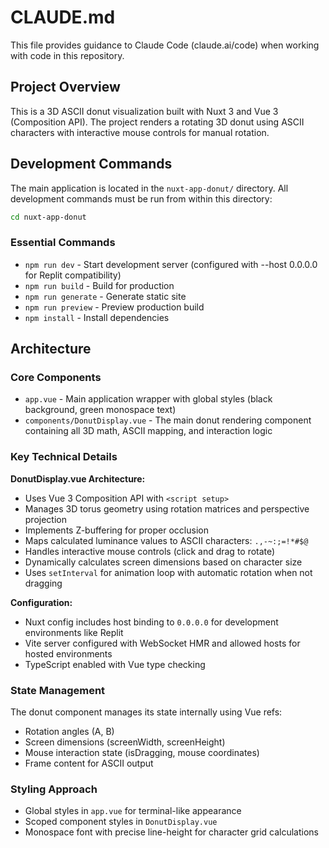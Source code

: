 # CLAUDE.md

This file provides guidance to Claude Code (claude.ai/code) when working with code in this repository.

## Project Overview

This is a 3D ASCII donut visualization built with Nuxt 3 and Vue 3 (Composition API). The project renders a rotating 3D donut using ASCII characters with interactive mouse controls for manual rotation.

## Development Commands

The main application is located in the `nuxt-app-donut/` directory. All development commands must be run from within this directory:

```bash
cd nuxt-app-donut
```

### Essential Commands
- `npm run dev` - Start development server (configured with --host 0.0.0.0 for Replit compatibility)
- `npm run build` - Build for production
- `npm run generate` - Generate static site
- `npm run preview` - Preview production build
- `npm install` - Install dependencies

## Architecture

### Core Components
- `app.vue` - Main application wrapper with global styles (black background, green monospace text)
- `components/DonutDisplay.vue` - The main donut rendering component containing all 3D math, ASCII mapping, and interaction logic

### Key Technical Details

**DonutDisplay.vue Architecture:**
- Uses Vue 3 Composition API with `<script setup>`
- Manages 3D torus geometry using rotation matrices and perspective projection  
- Implements Z-buffering for proper occlusion
- Maps calculated luminance values to ASCII characters: `.,-~:;=!*#$@`
- Handles interactive mouse controls (click and drag to rotate)
- Dynamically calculates screen dimensions based on character size
- Uses `setInterval` for animation loop with automatic rotation when not dragging

**Configuration:**
- Nuxt config includes host binding to `0.0.0.0` for development environments like Replit
- Vite server configured with WebSocket HMR and allowed hosts for hosted environments
- TypeScript enabled with Vue type checking

### State Management
The donut component manages its state internally using Vue refs:
- Rotation angles (A, B)
- Screen dimensions (screenWidth, screenHeight) 
- Mouse interaction state (isDragging, mouse coordinates)
- Frame content for ASCII output

### Styling Approach
- Global styles in `app.vue` for terminal-like appearance
- Scoped component styles in `DonutDisplay.vue` 
- Monospace font with precise line-height for character grid calculations